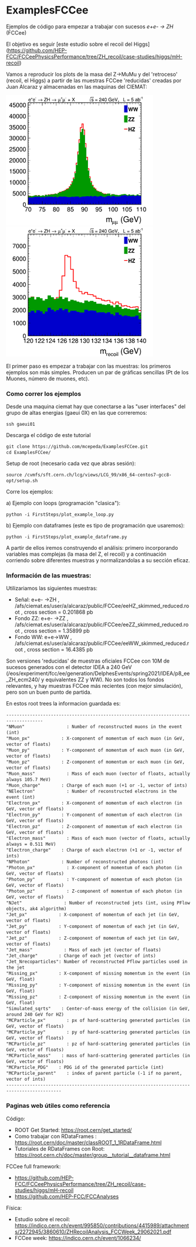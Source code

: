 # ExamplesFCCee

Ejemplos de código para empezar a trabajar con sucesos *e+e- -> ZH*  (FCCee) 

El objetivo es seguir [este estudio sobre el recoil del Higgs] (https://github.com/HEP-FCC/FCCeePhysicsPerformance/tree/ZH_recoil/case-studies/higgs/mH-recoil)

Vamos a reproducir los plots de la masa del Z->MuMu y del 'retroceso' (recoil, el Higgs) a partir de las muestras FCCee 'reducidas' creadas por Juan Alcaraz y almacenadas en las maquinas del CIEMAT: 

<img src="Plot_Z_mass.png?raw=true" width=400> <img src="Plot_Recoil_mass.png" width=400>   

El primer paso es empezar a trabajar con las muestras: los primeros ejemplos son más simples. Producen un par de gráficas sencillas (Pt de los Muones, número de muones, etc). 

###  Como correr los ejemplos

Desde una maquina ciemat hay que conectarse a las "user interfaces" del grupo de altas energias (gaeui 0X) en las que correremos: 
```
ssh gaeui01   
```

Descarga el código de este tutorial

```
git clone https://github.com/mcepeda/ExamplesFCCee.git 
cd ExamplesFCCee/
```

Setup de root (necesario cada vez que abras sesión):
```
source /cvmfs/sft.cern.ch/lcg/views/LCG_99/x86_64-centos7-gcc8-opt/setup.sh

```

Corre los ejemplos:

a) Ejemplo con loops (programación "clasica"): 

```
python -i FirstSteps/plot_example_loop.py   
```

b) Ejemplo con dataframes (este es tipo de programación que usaremos):
```
python -i FirstSteps/plot_example_dataframe.py
```

A partir de ellos iremos construyendo el análisis: primero incorporando variables mas complejas (la masa del Z, el recoil) y a continuación corriendo sobre diferentes muestras y normalizandolas a su sección eficaz. 
###  Información de las muestras:

Utilizariamos las siguientes muestras:

- Señal:  e+e- ->ZH  , /afs/ciemat.es/user/a/alcaraz/public/FCCee/eeHZ_skimmed_reduced.root	, cross section = 0.201868 pb 
- Fondo ZZ: e+e- ->ZZ  , /afs/ciemat.es/user/a/alcaraz/public/FCCee/eeZZ_skimmed_reduced.root	, cross section = 1.35899 pb
- Fondo WW: e+e->WW , /afs/ciemat.es/user/a/alcaraz/public/FCCee/eeWW_skimmed_reduced.root ,  cross section = 16.4385 pb

Son versiones 'reducidas' de muestras oficiales FCCee con 10M de sucesos generados con el detector IDEA a 240 GeV (/eos/experiment/fcc/ee/generation/DelphesEvents/spring2021/IDEA/p8_ee_ZH_ecm240/ y equivalentes ZZ y WW). No son todos los fondos relevantes, y hay muestras FCCee más recientes (con mejor simulación), pero son un buen punto de partida.

En estos root trees la informacion guardada es:
```
------------------------------------------------------------------------------------
"NMuon"                : Number of reconstructed muons in the event (int)
"Muon_px"            : X-component of momentum of each muon (in GeV, vector of floats)
"Muon_py"            : Y-component of momentum of each muon (in GeV, vector of floats)
"Muon_pz"            : Z-component of momentum or each muon (in GeV, vector of floats)
"Muon_mass"            : Mass of each muon (vector of floats, actually always 105.7 MeV)
"Muon_charge"        : Charge of each muon (+1 or -1, vector of ints)
"NElectron"            : Number of reconstructed electrons in the event (int)
"Electron_px"        : X-component of momentum of each electron (in GeV, vector of floats)
"Electron_py"        : Y-component of momentum of each electron (in GeV, vector of floats)
"Electron_pz"        : Z-component of momentum of each electron (in GeV, vector of floats)
"Electron_mass"        : Mass of each muon (vector of floats, actually always = 0.511 MeV)
"Electron_charge"    : Charge of each electron (+1 or -1, vector of ints)
"NPhoton"            : Number of reconstructed photons (int)
"Photon_px"            : X-component of momentum of each photon (in GeV, vector of floats)
"Photon_py"            : Y-component of momentum of each photon (in GeV, vector of floats)
"Photon_pz"            : Z-component of momentum of each photon (in GeV, vector of floats)
"NJet"                : Number of reconstructed jets (int, using PFlow objects, ak4 algorithm)
"Jet_px"            : X-component of momentum of each jet (in GeV, vector of floats)
"Jet_py"            : Y-component of momentum of each jet (in GeV, vector of floats)
"Jet_pz"            : Z-component of momentum of each jet (in GeV, vector of floats)
"Jet_mass"            : Mass of each jet (vector of floats)
"Jet_charge"        : Charge of each jet (vector of ints)
"Jet_Nrecoparticles": Number of reconstructed Pflow particles used in the jet
"Missing_px"        : X-component of missing momentum in the event (in GeV, float)
"Missing_py"        : Y-component of missing momentum in the event (in GeV, float)
"Missing_pz"        : Z-component of missing momentum in the event (in GeV, float)
"Simulated_sqrts"    : Center-of-mass energy of the collision (in GeV, around 240 GeV for HZ)
"MCParticle_px"        : px of hard-scattering generated particles (in GeV, vector of floats)
"MCParticle_py"        : py of hard-scattering generated particles (in GeV, vector of floats)
"MCParticle_pz"        : pz of hard-scattering generated particles (in GeV, vector of floats)
"MCParticle_mass"    : mass of hard-scattering generated particles (in GeV, vector of floats)
"MCParticle_PDG"    : PDG id of the generated particle (int)
"MCParticle_parent"    : index of parent particle (-1 if no parent, vector of ints)
-------------------------------------------------------------------------------------------
```

### Paginas web útiles como referencia

Código: 
- ROOT Get Started: https://root.cern/get_started/ 
- Como trabajar con RDataFrames : https://root.cern/doc/master/classROOT_1_1RDataFrame.html 
- Tutoriales de RDataFrames con Root: https://root.cern.ch/doc/master/group__tutorial__dataframe.html 

FCCee full framework: 
- https://github.com/HEP-FCC/FCCeePhysicsPerformance/tree/ZH_recoil/case-studies/higgs/mH-recoil 
- https://github.com/HEP-FCC/FCCAnalyses 

Física: 
- Estudio sobre el recoil: https://indico.cern.ch/event/995850/contributions/4415989/attachments/2272945/3860610/ZHRecoilAnalysis_FCCWeek_29062021.pdf    
- FCCee week: https://indico.cern.ch/event/1066234/ 
